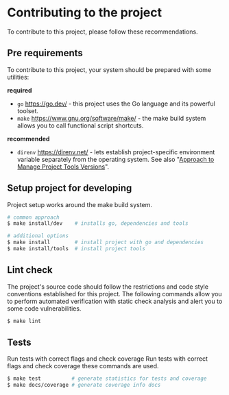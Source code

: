 # Contributing to the project

To contribute to this project, please follow these recommendations.

## Pre requirements

To contribute to this project, your system should be prepared with some utilities:

**required**
- `go`  https://go.dev/ - this project uses the Go language and its powerful toolset.
- `make` https://www.gnu.org/software/make/ - the make build system allows you to call functional script shortcuts.

**recommended**
- `direnv` https://direnv.net/ - lets establish project-specific environment variable separately from the operating system. 
See also "[Approach to Manage Project Tools Versions](internal/tools/README.md)".


## Setup project for developing

Project setup works around the make build system.

```bash
# common approach
$ make install/dev    # installs go, dependencies and tools 

# additional options
$ make install        # install project with go and dependencies
$ make install/tools  # install project tools
```

## Lint check

The project's source code should follow the restrictions and code style conventions established for this project.
The following commands allow you to perform automated verification with static check analysis and alert you to some code vulnerabilities.

```bash
$ make lint
```

## Tests

Run tests with correct flags and check coverage Run tests with correct flags and check coverage these commands are used.

```bash
$ make test          # generate statistics for tests and coverage
$ make docs/coverage # generate coverage info docs
```
